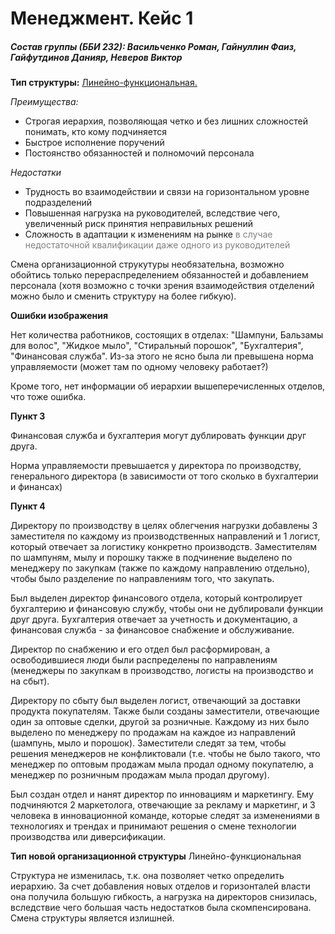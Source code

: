 # Менеджмент. Кейс 1
##### Состав группы (ББИ 232): Васильченко Роман, Гайнуллин Фаиз, Гайфутдинов Данияр, Неверов Виктор

**Тип структуры:**
<u>Линейно-функциональная.</u>

*Преимущества:*
* Строгая иерархия, позволяющая четко и без лишних сложностей понимать, кто кому подчиняется
* Быстрое исполнение поручений
* Постоянство обязанностей и полномочий персонала  

*Недостатки*
* Трудность во взаимодействии и связи на горизонтальном уровне подразделений
* Повышенная нагрузка на руководителей, вследствие чего, увеличенный риск принятия неправильных решений
* Сложность в адаптации к изменениям на рынке <span style="color:grey"> в случае недостаточной квалификации даже одного из руководителей</span>  

Смена организационной струкутуры необязательна, возможно обойтись только перераспределением обязанностей и добавлением персонала (хотя возможно с точки зрения взаимодействия отделений можно было и сменить структуру на более гибкую).

**Ошибки изображения**

Нет количества работников, состоящих в отделах: "Шампуни, Бальзамы для волос", "Жидкое мыло", "Стиральный порошок", "Бухгалтерия", "Финансовая служба". Из-за этого не ясно была ли превышена норма управляемости (может там по одному человеку работает?)

Кроме того, нет информации об иерархии вышеперечисленных отделов, что тоже ошибка.

**Пункт 3**

Финансовая служба и бухгалтерия могут дублировать функции друг друга.

Норма управляемости превышается у директора по производству, генерального директора (в зависимости от того сколько в бухгалтерии и финансах)

**Пункт 4**

Директору по производству в целях облегчения нагрузки добавлены 3 заместителя по каждому из производственных направлений и 1 логист, который отвечает за логистику конкретно производств. Заместителям по шампуням, мылу и порошку также в подчинение выделено по менеджеру по закупкам (также по каждому направлению отдельно), чтобы было разделение по направлениям того, что закупать.

Был выделен директор финансового отдела, который контролирует бухгалтерию и финансовую службу, чтобы они не дублировали функции друг друга. Бухгалтерия отвечает за учетность и документацию, а финансовая служба - за финансовое снабжение и обслуживание.

Директор по снабжению и его отдел был расформирован, а освободившиеся люди были распределены по направлениям (менеджеры по закупкам в производство, логисты на производство и на сбыт).

Директору по сбыту был выделен логист, отвечающий за доставки продукта покупателям. Также были созданы заместители, отвечающие один за оптовые сделки, другой за розничные. Каждому из них было выделено по менеджеру по продажам на каждое из направлений (шампунь, мыло и порошок). Заместители следят за тем, чтобы решения менеджеров не конфликтовали (т.е. чтобы не было такого, что менеджер по оптовым продажам мыла продал одному покупателю, а менеджер по розничным продажам мыла продал другому).

Был создан отдел и нанят директор по инновациям и маркетингу. Ему подчиняются 2 маркетолога, отвечающие за рекламу и маркетинг, и 3 человека в инновационной команде, которые следят за изменениями в технологиях и трендах и принимают решения о смене технологии производства или диверсификации.

**Тип новой организационной структуры**
Линейно-функциональная

Структура не изменилась, т.к. она позволяет четко определить иерархию. За счет добавления новых отделов и горизонталей власти она получила большую гибкость, а нагрузка на директоров снизилась, вследствие чего большая часть недостатков была скомпенсирована. Смена структуры является излишней.